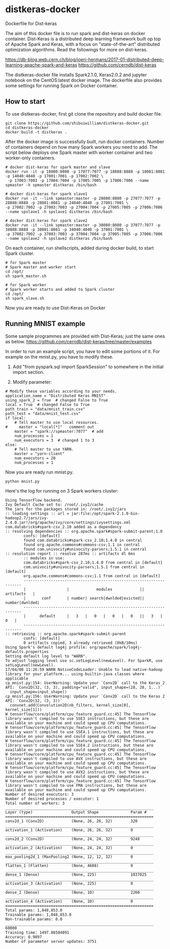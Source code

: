 # distkeras-docker
Dockerfile for Dist-keras

The aim of this docker file is to run spark and dist-keras on docker container.
Dist-Keras is a distributed deep learning framework built op top of Apache Spark and Keras, with a focus on "state-of-the-art" distributed optimization algorithms.
Read the followings for more on dist-keras.

https://db-blog.web.cern.ch/blog/joeri-hermans/2017-01-distributed-deep-learning-apache-spark-and-keras
https://github.com/cerndb/dist-keras


The distkeras-docker file installs Spark2.1.0, Keras2.0.2 and jupyter notebook on the CentOS:latest docker image.
The dockerfile also provides some settings for running Spark on Docker container.


## How to start
To use distkeras-docker, first git clone the repository and build docker file.

```
git clone https://github.com/shibuiwilliam/distkeras-docker.git
cd distkeras-docker
docker build -t distkeras .
```

After the docker image is successfully built, run docker containers.
Number of containers depend on how many Spark workers you need to add.
The script below deploys one Spark master with worker container and two worker-only containers.

```
# docker dist-keras for spark master and slave
docker run -it -p 18080:8080 -p 17077:7077 -p 18888:8888 -p 18081:8081 -p 14040:4040 -p 17001:7001 -p 17002:7002 \
 -p 17003:7003 -p 17004:7004 -p 17005:7005 -p 17006:7006 --name spmaster -h spmaster distkeras /bin/bash

# docker dist-keras for spark slave1
docker run -it --link spmaster:master -p 28080:8080 -p 27077:7077 -p 28888:8888 -p 28081:8081 -p 24040:4040 -p 27001:7001 \
-p 27002:7002 -p 27003:7003 -p 27004:7004 -p 27005:7005 -p 27006:7006 --name spslave1 -h spslave1 distkeras /bin/bash

# docker dist-keras for spark slave2
docker run -it --link spmaster:master -p 38080:8080 -p 37077:7077 -p 38888:8888 -p 38081:8081 -p 34040:4040 -p 37001:7001 \
-p 37002:7002 -p 37003:7003 -p 37004:7004 -p 37005:7005 -p 37006:7006 --name spslave2 -h spslave2 distkeras /bin/bash
```

On each container, run shellscripts, added during docker build, to start Spark cluster.

```
# for Spark master
# Spark master and worker start
cd /opt/
sh spark_master.sh

# for Spark worker
# Spark worker starts and added to Spark cluster
cd /opt/
sh spark_slave.sh
```


Now you are ready to use Dist-Keras on Docker

## Running MNIST example
Some sample programmes are provided with Dist-Keras; just the same ones as below.
https://github.com/cerndb/dist-keras/tree/master/examples

In order to run an example script, you have to edit some portions of it.
For example on the mnist.py, you have to modify these.

1. Add "from pyspark.sql import SparkSession" to somewhere in the initial import section.

2. Modify parameter:
```
# Modify these variables according to your needs.
application_name = "Distributed Keras MNIST"
using_spark_2 = True  # changed False to True
local = True  # changed False to True
path_train = "data/mnist_train.csv"
path_test = "data/mnist_test.csv"
if local:
    # Tell master to use local resources.
#     master = "local[*]"   comment out
    master = "spark://spmaster:7077"  # add
    num_processes = 1
    num_executors = 3  # changed 1 to 3
else:
    # Tell master to use YARN.
    master = "yarn-client"
    num_executors = 20
    num_processes = 1
```

Now you are ready run mnist.py.

```
python mnist.py
```

Here's the log for running on 3 Spark workers cluster:

```
Using TensorFlow backend.
Ivy Default Cache set to: /root/.ivy2/cache
The jars for the packages stored in: /root/.ivy2/jars
:: loading settings :: url = jar:file:/opt/spark-2.1.0-bin-hadoop2.7/jars/ivy-2.4.0.jar!/org/apache/ivy/core/settings/ivysettings.xml
com.databricks#spark-csv_2.10 added as a dependency
:: resolving dependencies :: org.apache.spark#spark-submit-parent;1.0
        confs: [default]
        found com.databricks#spark-csv_2.10;1.4.0 in central
        found org.apache.commons#commons-csv;1.1 in central
        found com.univocity#univocity-parsers;1.5.1 in central
:: resolution report :: resolve 287ms :: artifacts dl 6ms
        :: modules in use:
        com.databricks#spark-csv_2.10;1.4.0 from central in [default]
        com.univocity#univocity-parsers;1.5.1 from central in [default]
        org.apache.commons#commons-csv;1.1 from central in [default]
        ---------------------------------------------------------------------
        |                  |            modules            ||   artifacts   |
        |       conf       | number| search|dwnlded|evicted|| number|dwnlded|
        ---------------------------------------------------------------------
        |      default     |   3   |   0   |   0   |   0   ||   3   |   0   |
        ---------------------------------------------------------------------
:: retrieving :: org.apache.spark#spark-submit-parent
        confs: [default]
        0 artifacts copied, 3 already retrieved (0kB/10ms)
Using Spark's default log4j profile: org/apache/spark/log4j-defaults.properties
Setting default log level to "WARN".
To adjust logging level use sc.setLogLevel(newLevel). For SparkR, use setLogLevel(newLevel).
17/04/08 11:26:59 WARN NativeCodeLoader: Unable to load native-hadoop library for your platform... using builtin-java classes where applicable
cp_mnist.py:154: UserWarning: Update your `Conv2D` call to the Keras 2 API: `Conv2D(32, (3, 3), padding="valid", input_shape=(28, 28, 1...)`
  input_shape=input_shape))
cp_mnist.py:156: UserWarning: Update your `Conv2D` call to the Keras 2 API: `Conv2D(32, (3, 3))`
  convnet.add(Convolution2D(nb_filters, kernel_size[0], kernel_size[1]))
W tensorflow/core/platform/cpu_feature_guard.cc:45] The TensorFlow library wasn't compiled to use SSE3 instructions, but these are available on your machine and could speed up CPU computations.
W tensorflow/core/platform/cpu_feature_guard.cc:45] The TensorFlow library wasn't compiled to use SSE4.1 instructions, but these are available on your machine and could speed up CPU computations.
W tensorflow/core/platform/cpu_feature_guard.cc:45] The TensorFlow library wasn't compiled to use SSE4.2 instructions, but these are available on your machine and could speed up CPU computations.
W tensorflow/core/platform/cpu_feature_guard.cc:45] The TensorFlow library wasn't compiled to use AVX instructions, but these are available on your machine and could speed up CPU computations.
W tensorflow/core/platform/cpu_feature_guard.cc:45] The TensorFlow library wasn't compiled to use AVX2 instructions, but these are available on your machine and could speed up CPU computations.
W tensorflow/core/platform/cpu_feature_guard.cc:45] The TensorFlow library wasn't compiled to use FMA instructions, but these are available on your machine and could speed up CPU computations.
Number of desired executors: 3
Number of desired processes / executor: 1
Total number of workers: 3
_________________________________________________________________
Layer (type)                 Output Shape              Param #
=================================================================
conv2d_1 (Conv2D)            (None, 26, 26, 32)        320
_________________________________________________________________
activation_1 (Activation)    (None, 26, 26, 32)        0
_________________________________________________________________
conv2d_2 (Conv2D)            (None, 24, 24, 32)        9248
_________________________________________________________________
activation_2 (Activation)    (None, 24, 24, 32)        0
_________________________________________________________________
max_pooling2d_1 (MaxPooling2 (None, 12, 12, 32)        0
_________________________________________________________________
flatten_1 (Flatten)          (None, 4608)              0
_________________________________________________________________
dense_1 (Dense)              (None, 225)               1037025
_________________________________________________________________
activation_3 (Activation)    (None, 225)               0
_________________________________________________________________
dense_2 (Dense)              (None, 10)                2260
_________________________________________________________________
activation_4 (Activation)    (None, 10)                0
=================================================================
Total params: 1,048,853.0
Trainable params: 1,048,853.0
Non-trainable params: 0.0
_________________________________________________________________
60000
Training time: 1497.86584091
Accuracy: 0.9897
Number of parameter server updates: 3751
```
